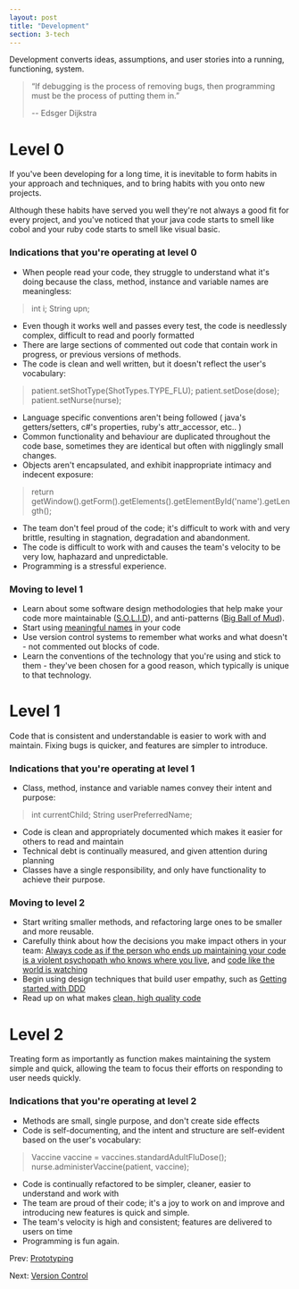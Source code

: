 ```yaml
---
layout: post
title: "Development"
section: 3-tech
---
```

Development converts ideas, assumptions, and user stories into a running, functioning, system.



>“If debugging is the process of removing bugs,
>then programming must be the process of putting them in.”
>
> -- Edsger Dijkstra


# Level 0

If you've been developing for a long time, it is inevitable to form habits in your approach and techniques, and to bring habits with you onto new projects.

Although these habits have served you well they're not always a good fit for every project, and you've noticed that your java code starts to smell like cobol and your ruby code starts to smell like visual basic.

### Indications that you're operating at level 0
- When people read your code, they struggle to understand what it's doing because the class, method, instance and variable names are meaningless:

> int i;
> String upn;

- Even though it works well and passes every test, the code is needlessly complex, difficult to read and poorly formatted
- There are large sections of commented out code that contain work in progress, or previous versions of methods.
- The code is clean and well written, but it doesn't reflect the user's vocabulary:

> patient.setShotType(ShotTypes.TYPE_FLU);
> patient.setDose(dose);
> patient.setNurse(nurse);


- Language specific conventions aren't being followed ( java's getters/setters, c#'s properties, ruby's attr_accessor, etc.. )
- Common functionality and behaviour are duplicated throughout the code base, sometimes they are identical but often with nigglingly small changes.
- Objects aren't encapsulated, and exhibit inappropriate intimacy and indecent exposure:

> return getWindow().getForm().getElements().getElementById('name').getLength();


- The team don't feel proud of the code; it's difficult to work with and very brittle, resulting in stagnation, degradation and abandonment.
- The code is difficult to work with and causes the team's velocity to be very low, haphazard and unpredictable.
- Programming is a stressful experience.


### Moving to level 1

 - Learn about some software design methodologies that help make your code more maintainable ([S.O.L.I.D](https://scotch.io/bar-talk/s-o-l-i-d-the-first-five-principles-of-object-oriented-design)), and anti-patterns ([Big Ball of Mud](http://www.laputan.org/mud/)).
 - Start using [meaningful names](http://blog.goyello.com/2013/05/17/express-names-in-code-bad-vs-clean/) in your code
 - Use version control systems to remember what works and what doesn't - not commented out blocks of code.
 - Learn the conventions of the technology that you're using and stick to them - they've been chosen for a good reason, which typically is unique to that technology.

# Level 1

Code that is consistent and understandable is easier to work with and maintain. Fixing bugs is quicker, and features are simpler to introduce.

### Indications that you're operating at level 1


 - Class, method, instance and variable names convey their intent and purpose:

> int currentChild;
> String userPreferredName;

 - Code is clean and appropriately documented which makes it easier for others to read and maintain
 - Technical debt is continually measured, and given attention during planning
 - Classes have a single responsibility, and only have functionality to achieve their purpose.


### Moving to level 2

 - Start writing smaller methods, and refactoring large ones to be smaller and more reusable.
 - Carefully think about how the decisions you make impact others in your team: [Always code as if the person who ends up maintaining your code is a violent psychopath who knows where you live](http://c2.com/cgi/wiki?CodeForTheMaintainer), and [code like the world is watching](http://todaymade.com/blog/open-source-code/)
 - Begin using design techniques that build user empathy, such as [Getting started with DDD](http://www.informit.com/articles/article.aspx?p=1944876&seqNum=3)
 - Read up on what makes [clean, high quality code](https://www.butterfly.com.au/thinking/blog/entry/clean-high-quality-code-a-guide-on-how-to-become-a-better-programmer)



# Level 2

Treating form as importantly as function makes maintaining the system simple and quick, allowing the team to focus their efforts on responding to user needs quickly.


### Indications that you're operating at level 2


 - Methods are small, single purpose, and don't create side effects
 - Code is self-documenting, and the intent and structure are self-evident based on the user's vocabulary:

> Vaccine vaccine = vaccines.standardAdultFluDose();
> nurse.administerVaccine(patient, vaccine);

 - Code is continually refactored to be simpler, cleaner, easier to understand and work with
 - The team are proud of their code; it's a joy to work on and improve and introducing new features is quick and simple.
 - The team's velocity is high and consistent; features are delivered to users on time
 - Programming is fun again.





Prev: [Prototyping](/capability/2-1-prototyping) 

Next: [Version Control](/capability/3-3-version-control) 
